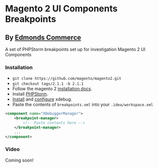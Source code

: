 # Magento 2 UI Components Breakpoints

## By [Edmonds Commerce](https://www.edmondscommerce.co.uk)

A set of PHPStorm breakpoints set up for investigation Magento 2 UI Components

### Installation

* `git clone https://github.com/magento/magento2.git`
* `git checkout tags/2.1.1 -b 2.1.1`
* Follow the magento 2 [installation docs](http://devdocs.magento.com/guides/v2.0/install-gde/prereq/dev_install.html).
* Install [PHPStorm](https://www.jetbrains.com/phpstorm/).
* [Install](https://xdebug.org/docs/install) and [configure](https://www.jetbrains.com/help/phpstorm/2016.3/configuring-xdebug.html) xdebug.
* Paste the contents of `breakpoints.xml` into your `.idea/workspace.xml`

```xml
<component name="XDebuggerManager">
    <breakpoint-manager>
        <!-- Paste contents here -->
    </breakpoint-manager>
    ...
</component>
```

### Video

Coming soon!